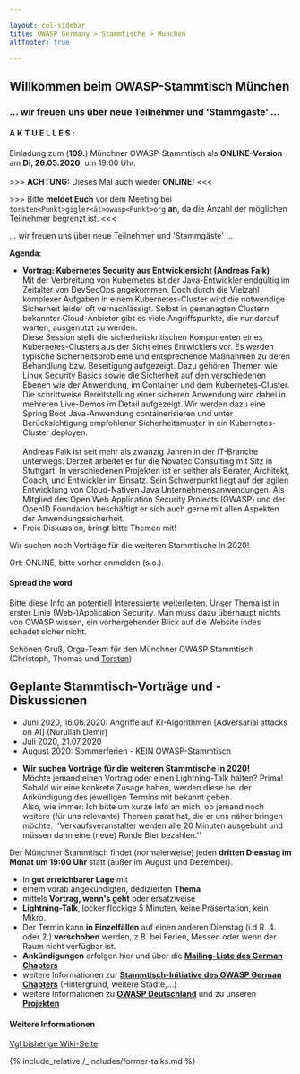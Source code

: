 ```yaml
---

layout: col-sidebar
title: OWASP Germany > Stammtische > München
altfooter: true

---
```


## Willkommen beim OWASP-Stammtisch München
### ... wir freuen uns über neue Teilnehmer und 'Stammgäste' ...

#### A K T U E L L E S :
Einladung zum (**109.**) Münchner OWASP-Stammtisch als **ONLINE-Version** am **Di, 26.05.2020**, um 19:00 Uhr.<br><br> \>\>\> **ACHTUNG:** Dieses Mal auch wieder **ONLINE!** \<\<\<

\>\>\> Bitte **meldet Euch** vor dem Meeting bei `torsten<Punkt>gigler<ät>owasp<Punkt>org` **an**, da die Anzahl der möglichen Teilnehmer begrenzt ist. \<\<\<

... wir freuen uns über neue Teilnehmer und 'Stammgäste' ...

**Agenda**:
* **Vortrag: Kubernetes Security aus Entwicklersicht (Andreas Falk)**<br>Mit der Verbreitung von Kubernetes ist der Java-Entwickler endgültig im Zeitalter von DevSecOps angekommen.
Doch durch die Vielzahl komplexer Aufgaben in einem Kubernetes-Cluster wird die notwendige Sicherheit leider oft vernachlässigt. Selbst in gemanagten Clustern bekannter Cloud-Anbieter gibt es viele Angriffspunkte, die nur darauf warten, ausgenutzt zu werden.<br>Diese Session stellt die sicherheitskritischen Komponenten eines Kubernetes-Clusters aus der Sicht eines Entwicklers vor. Es werden typische Sicherheitsprobleme und entsprechende Maßnahmen zu deren Behandlung bzw. Beseitigung aufgezeigt. Dazu gehören Themen wie Linux Security Basics sowie die Sicherheit auf den verschiedenen Ebenen wie der Anwendung, im Container und dem Kubernetes-Cluster.<br>Die schrittweise Bereitstellung einer sicheren Anwendung wird dabei in mehreren Live-Demos im Detail aufgezeigt. Wir werden dazu eine Spring Boot Java-Anwendung containerisieren und unter Berücksichtigung empfohlener Sicherheitsmuster in ein Kubernetes-Cluster deployen.<br><br>Andreas Falk ist seit mehr als zwanzig Jahren in der IT-Branche unterwegs. Derzeit arbeitet er für die Novatec Consulting mit Sitz in Stuttgart. In verschiedenen Projekten ist er seither als Berater, Architekt, Coach, und Entwickler im Einsatz. Sein Schwerpunkt liegt auf der agilen Entwicklung von Cloud-Nativen Java Unternehmensanwendungen. Als Mitglied des Open Web Application Security Projects (OWASP) und der OpenID Foundation beschäftigt er sich auch gerne mit allen Aspekten der Anwendungssicherheit.
* Freie Diskussion, bringt bitte Themen mit!

Wir suchen noch Vorträge für die weiteren Stammtische in 2020!

Ort: ONLINE, bitte vorher anmelden (s.o.).

#### Spread the word

Bitte diese Info an potentiell Interessierte weiterleiten. Unser Thema ist in erster Linie (Web-)Application Security. Man muss dazu überhaupt nichts von OWASP wissen, ein vorhergehender Blick auf die Website indes schadet sicher nicht.

Schönen Gruß,
Orga-Team für den Münchner OWASP Stammtisch (Christoph, Thomas und [Torsten](https://www.owasp.org/index.php/User:T.Gigler)) 


## Geplante Stammtisch-Vorträge und -Diskussionen
* Juni 2020,  16.06.2020: Angriffe auf KI-Algorithmen [Adversarial attacks on AI] (Nurullah Demir)
* Juli 2020,  21.07.2020 
* August 2020: Sommerferien - KEIN OWASP-Stammtisch
<!-- * Dezember 2020: Weihnachtsferien - KEIN OWASP-Stammtisch -->

* <b>Wir suchen Vorträge für die weiteren Stammtische in 2020!</b><br>Möchte jemand einen Vortrag oder einen Lightning-Talk halten? Prima! Sobald wir eine konkrete Zusage haben, werden diese bei der Ankündigung des jeweiligen Termins mit bekannt geben.<br>Also, wie immer: Ich bitte um kurze Info an mich, ob jemand noch weitere (für uns relevante) Themen parat hat, die er uns näher bringen möchte. ''Verkaufsveranstalter werden alle 20 Minuten ausgebuht und müssen dann eine (neue) Runde Bier bezahlen.''

Der Münchner Stammtisch findet (normalerweise) jeden <b>dritten Dienstag im Monat um 19:00 Uhr</b> statt (außer im August und Dezember).<br>
* In <b>gut erreichbarer Lage</b> mit
* einem vorab angekündigten, dedizierten <b>Thema</b>
* mittels <b>Vortrag, wenn's geht</b> oder ersatzweise
* <b>Lightning-Talk</b>, locker flockige 5 Minuten, keine Präsentation, kein Mikro.
* Der Termin kann <b>in Einzelfällen</b> auf einen anderen Dienstag (i.d R. 4. oder 2.) <b>verschoben</b> werden, z.B. bei Ferien, Messen oder wenn der Raum nicht verfügbar ist. 
* <b>Ankündigungen</b> erfolgen hier und über die [<b>Mailing-Liste des German Chapters</b>](https://groups.google.com/a/owasp.org/group/germany-chapter/)
* weitere Informationen zur [<b>Stammtisch-Initiative des OWASP German Chapters</b>](/www-chapter-germany/stammtische/) (Hintergrund, weitere Städte,...)
* weitere Informationen zu [<b>OWASP Deutschland</b>](/www-chapter-germany/) und zu unseren [<b>Projekten</b>](/www-chapter-germany/#div-projekte)

#### Weitere Informationen
[Vgl bisherige Wiki-Seite](https://wiki.owasp.org/index.php/OWASP_German_Chapter_Stammtisch_Initiative/M%C3%BCnchen)


{% include_relative /_includes/former-talks.md %}


